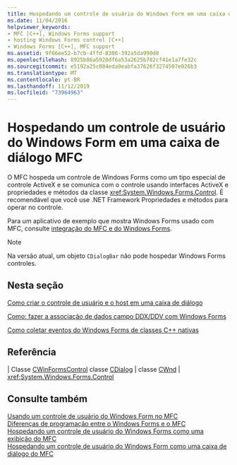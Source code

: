 ```yaml
---
title: Hospedando um controle de usuário do Windows Form em uma caixa de diálogo MFC
ms.date: 11/04/2016
helpviewer_keywords:
- MFC [C++], Windows Forms support
- hosting Windows Forms control [C++]
- Windows Forms [C++], MFC support
ms.assetid: 9f66ee52-b7cb-4ffd-8306-392a5da990d8
ms.openlocfilehash: 8925b86a5920df6a53a2625b782cf41e1a7fe32c
ms.sourcegitcommit: e5192a25c084eda9eabfa37626f3274507e026b3
ms.translationtype: MT
ms.contentlocale: pt-BR
ms.lasthandoff: 11/12/2019
ms.locfileid: "73964963"
---
```

# <a name="hosting-a-windows-form-user-control-in-an-mfc-dialog-box"></a>Hospedando um controle de usuário do Windows Form em uma caixa de diálogo MFC

O MFC hospeda um controle de Windows Forms como um tipo especial de controle ActiveX e se comunica com o controle usando interfaces ActiveX e propriedades e métodos da classe <xref:System.Windows.Forms.Control>. É recomendável que você use .NET Framework Propriedades e métodos para operar no controle.

Para um aplicativo de exemplo que mostra Windows Forms usado com MFC, consulte [integração do MFC e do Windows Forms](https://www.microsoft.com/download/details.aspx?id=2113).

> [!NOTE]
>  Na versão atual, um objeto `CDialogBar` não pode hospedar Windows Forms controles.

## <a name="in-this-section"></a>Nesta seção

[Como criar o controle de usuário e o host em uma caixa de diálogo](../dotnet/how-to-create-the-user-control-and-host-in-a-dialog-box.md)

[Como: fazer a associação de dados campo DDX/DDV com Windows Forms](../dotnet/how-to-do-ddx-ddv-data-binding-with-windows-forms.md)

[Como coletar eventos do Windows Forms de classes C++ nativas](../dotnet/how-to-sink-windows-forms-events-from-native-cpp-classes.md)

## <a name="reference"></a>Referência

&#124; Classe [CWinFormsControl](../mfc/reference/cwinformscontrol-class.md) classe [CDialog](../mfc/reference/cdialog-class.md) &#124; classe [CWnd](../mfc/reference/cwnd-class.md) &#124; <xref:System.Windows.Forms.Control>

## <a name="see-also"></a>Consulte também

[Usando um controle de usuário do Windows Form no MFC](../dotnet/using-a-windows-form-user-control-in-mfc.md)<br/>
[Diferenças de programação entre o Windows Forms e o MFC](../dotnet/windows-forms-mfc-programming-differences.md)<br/>
[Hospedando um controle de usuário do Windows Forms como uma exibição do MFC](../dotnet/hosting-a-windows-forms-user-control-as-an-mfc-view.md)<br/>
[Hospedando um controle de usuário do Windows Form como uma caixa de diálogo do MFC](../dotnet/hosting-a-windows-form-user-control-as-an-mfc-dialog-box.md)
